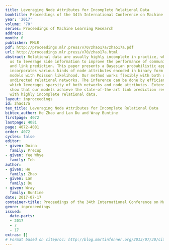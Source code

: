 ```yaml
---
title: Leveraging Node Attributes for Incomplete Relational Data
booktitle: Proceedings of the 34th International Conference on Machine Learning
year: '2017'
volume: '70'
series: Proceedings of Machine Learning Research
address: 
month: 0
publisher: PMLR
pdf: http://proceedings.mlr.press/v70/zhao17a/zhao17a.pdf
url: http://proceedings.mlr.press/v70/zhao17a.html
abstract: Relational data are usually highly incomplete in practice, which inspires
  us to leverage side information to improve the performance of community detection
  and link prediction. This paper presents a Bayesian probabilistic approach that
  incorporates various kinds of node attributes encoded in binary form in relational
  models with Poisson likelihood. Our method works flexibly with both directed and
  undirected relational networks. The inference can be done by efficient Gibbs sampling
  which leverages sparsity of both networks and node attributes. Extensive experiments
  show that our models achieve the state-of-the-art link prediction results, especially
  with highly incomplete relational data.
layout: inproceedings
id: zhao17a
tex_title: Leveraging Node Attributes for Incomplete Relational Data
bibtex_author: He Zhao and Lan Du and Wray Buntine
firstpage: 4072
lastpage: 4081
page: 4072-4081
order: 4072
cycles: false
editor:
- given: Doina
  family: Precup
- given: Yee Whye
  family: Teh
author:
- given: He
  family: Zhao
- given: Lan
  family: Du
- given: Wray
  family: Buntine
date: 2017-07-17
container-title: Proceedings of the 34th International Conference on Machine Learning
genre: inproceedings
issued:
  date-parts:
  - 2017
  - 7
  - 17
extras: []
# Format based on citeproc: http://blog.martinfenner.org/2013/07/30/citeproc-yaml-for-bibliographies/
---
```

